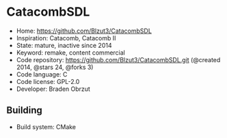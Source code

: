 # CatacombSDL

- Home: https://github.com/Blzut3/CatacombSDL
- Inspiration: Catacomb, Catacomb II
- State: mature, inactive since 2014
- Keyword: remake, content commercial
- Code repository: https://github.com/Blzut3/CatacombSDL.git (@created 2014, @stars 24, @forks 3)
- Code language: C
- Code license: GPL-2.0
- Developer: Braden Obrzut

## Building

- Build system: CMake
